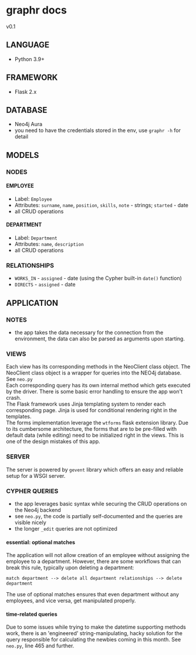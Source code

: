 # graphr docs
v0.1
## LANGUAGE
- Python 3.9+
## FRAMEWORK
- Flask 2.x
## DATABASE
- Neo4j Aura
- you need to have the credentials stored in the env, use ```graphr -h``` for detail
## MODELS
### NODES
#### EMPLOYEE
- Label: ```Employee```
- Attributes: ```surname```, ```name```, ```position```,  ```skills```, ```note``` - strings; ```started``` - date
- all CRUD operations

#### DEPARTMENT
- Label: ```Department```
- Attributes: ```name```, ```description```
- all CRUD operations

### RELATIONSHIPS
- ```WORKS_IN``` - ```assigned``` - date (using the Cypher built-in ```date()``` function)
- ```DIRECTS``` - ```assigned``` - date

## APPLICATION
### NOTES
- the app takes the data necessary for the connection from the environment, the data can also be parsed as arguments upon starting.
### VIEWS
Each view has its corresponding methods in the NeoClient class object. The NeoClient class object is a wrapper for queries into the NEO4j database. See ```neo.py```  
Each corresponding query has its own internal method which gets executed by the driver. There is some basic error handling to ensure the app won't crash.  
The Flask framework uses Jinja templating system to render each corresponding page. Jinja is used for conditional rendering right in the templates.  
The forms implementation leverage the ```wtforms``` flask extension library. Due to its cumbersome architecture, the forms that are to be pre-filled with default data (while editing) need to be initialized right in the views. This is one of the design mistakes of this app.
### SERVER
The server is powered by ```gevent``` library which offers an easy and reliable setup for a WSGI server.
### CYPHER QUERIES
- the app leverages basic syntax while securing the CRUD operations on the Neo4j backend
- see ```neo.py```, the code is partially self-documented and the queries are visible nicely
- the longer ```_edit``` queries are not optimized  
#### essential: optional matches 
The application will not allow creation of an employee without assigning the employee to a department.
However, there are some workflows that can break this rule, typically upon deleting a department:
```
match department --> delete all department relationships --> delete department
```
The use of optional matches ensures that even department without any employees, and vice versa, get manipulated properly.  
#### time-related queries
Due to some issues while trying to make the datetime supporting methods work, there is an 'engineered' string-manipulating, hacky solution for the query responsible for calculating the newbies coming in this month. See ```neo.py```, line 465 and further.
